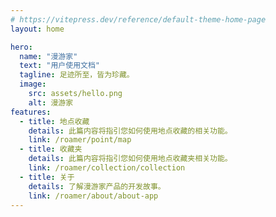 ```yaml
---
# https://vitepress.dev/reference/default-theme-home-page
layout: home

hero:
  name: "漫游家"
  text: "用户使用文档"
  tagline: 足迹所至，皆为珍藏。
  image:
    src: assets/hello.png
    alt: 漫游家
features:
  - title: 地点收藏
    details: 此篇内容将指引您如何使用地点收藏的相关功能。
    link: /roamer/point/map
  - title: 收藏夹
    details: 此篇内容将指引您如何使用地点收藏夹相关功能。
    link: /roamer/collection/collection
  - title: 关于
    details: 了解漫游家产品的开发故事。
    link: /roamer/about/about-app
---
```


<style>
  :root {
    --vp-c-brand-1: #59BC88;
  }
</style>


